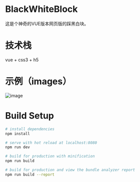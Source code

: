 # BlackWhiteBlock

这是个神奇的VUE版本网页版的踩黑白块。

# 技术栈

vue + css3 + h5

# 示例（images）

![image](https://github.com/SupermanWenZai/BlackWhiteBlock/blob/master/src/assets/images/block.png)

# Build Setup

``` bash
# install dependencies
npm install

# serve with hot reload at localhost:8080
npm run dev

# build for production with minification
npm run build

# build for production and view the bundle analyzer report
npm run build --report
```
